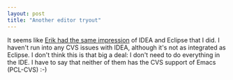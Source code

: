 ```yaml
---
layout: post
title: "Another editor tryout"
---
```




It seems like <a href="http://www.thauvin.net/blog/news.jsp?date=2002-11-04#509">Erik had the same impression</a> of IDEA and Eclipse that I did. I haven't run into any CVS issues with IDEA, although it's not as integrated as Eclipse. I don't think this is that big a deal: I don't need to do everything in the IDE. I have to say that neither of them has the CVS support of Emacs (PCL-CVS) :-)


